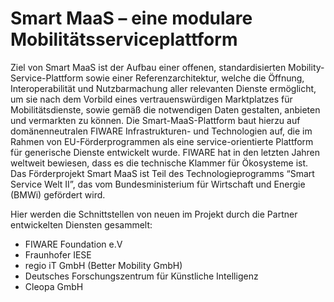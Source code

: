 # Smart MaaS – eine modulare Mobilitätsserviceplattform
Ziel von Smart MaaS ist der Aufbau einer offenen, standardisierten Mobility-Service-Plattform sowie einer Referenzarchitektur, welche die Öffnung, Interoperabilität und Nutzbarmachung aller relevanten Dienste ermöglicht, um sie nach dem Vorbild eines vertrauenswürdigen Marktplatzes für Mobilitätsdienste, sowie gemäß die notwendigen Daten gestalten, anbieten und vermarkten zu können. Die Smart-MaaS-Plattform baut hierzu auf domänenneutralen FIWARE Infrastrukturen- und Technologien auf, die im Rahmen von EU-Förderprogrammen als eine service-orientierte Plattform für generische Dienste entwickelt wurde. FIWARE hat in den letzten Jahren weltweit bewiesen, dass es die technische Klammer für Ökosysteme ist. Das Förderprojekt Smart MaaS ist Teil des Technologieprogramms “Smart Service Welt II”, das vom Bundesministerium für Wirtschaft und Energie (BMWi) gefördert wird.

Hier werden die Schnittstellen von neuen im Projekt durch die Partner entwickelten Diensten gesammelt:
- FIWARE Foundation e.V
- Fraunhofer IESE
- regio iT GmbH (Better Mobility GmbH)
- Deutsches Forschungszentrum für Künstliche Intelligenz
- Cleopa GmbH

